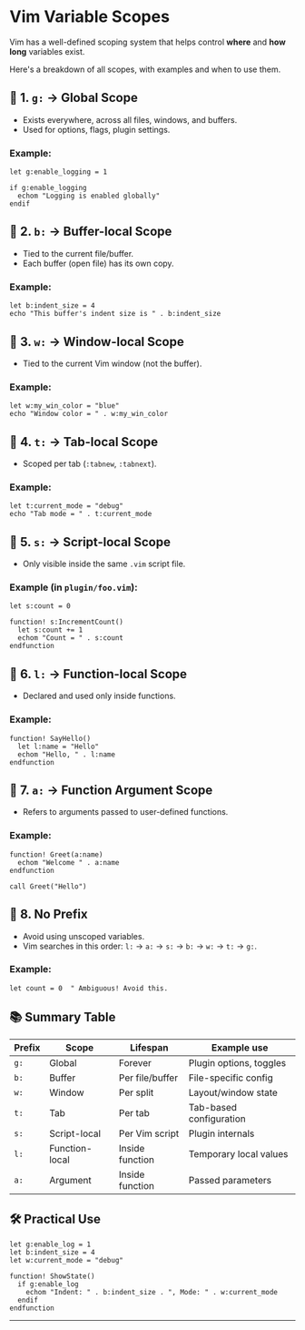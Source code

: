 # Vim Variable Scopes

Vim has a well-defined scoping system that helps control **where** and **how long** variables exist.

Here's a breakdown of all scopes, with examples and when to use them.

## 🔹 1. `g:` → Global Scope

- Exists everywhere, across all files, windows, and buffers.
- Used for options, flags, plugin settings.

### Example:

```vim
let g:enable_logging = 1

if g:enable_logging
  echom "Logging is enabled globally"
endif
```

## 🔹 2. `b:` → Buffer-local Scope

- Tied to the current file/buffer.
- Each buffer (open file) has its own copy.

### Example:

```vim
let b:indent_size = 4
echo "This buffer's indent size is " . b:indent_size
```

## 🔹 3. `w:` → Window-local Scope

- Tied to the current Vim window (not the buffer).

### Example:

```vim
let w:my_win_color = "blue"
echo "Window color = " . w:my_win_color
```

## 🔹 4. `t:` → Tab-local Scope

- Scoped per tab (`:tabnew`, `:tabnext`).

### Example:

```vim
let t:current_mode = "debug"
echo "Tab mode = " . t:current_mode
```

## 🔹 5. `s:` → Script-local Scope

- Only visible inside the same `.vim` script file.

### Example (in `plugin/foo.vim`):

```vim
let s:count = 0

function! s:IncrementCount()
  let s:count += 1
  echom "Count = " . s:count
endfunction
```

## 🔹 6. `l:` → Function-local Scope

- Declared and used only inside functions.

### Example:

```vim
function! SayHello()
  let l:name = "Hello"
  echom "Hello, " . l:name
endfunction
```

## 🔹 7. `a:` → Function Argument Scope

- Refers to arguments passed to user-defined functions.

### Example:

```vim
function! Greet(a:name)
  echom "Welcome " . a:name
endfunction

call Greet("Hello")
```

## 🔹 8. No Prefix

- Avoid using unscoped variables.
- Vim searches in this order: `l:` → `a:` → `s:` → `b:` → `w:` → `t:` → `g:`.

### Example:

```vim
let count = 0  " Ambiguous! Avoid this.
```

## 📚 Summary Table

| Prefix | Scope          | Lifespan          | Example use                  |
|--------|----------------|-------------------|------------------------------|
| `g:`   | Global         | Forever           | Plugin options, toggles      |
| `b:`   | Buffer         | Per file/buffer   | File-specific config         |
| `w:`   | Window         | Per split         | Layout/window state          |
| `t:`   | Tab            | Per tab           | Tab-based configuration      |
| `s:`   | Script-local   | Per Vim script    | Plugin internals             |
| `l:`   | Function-local | Inside function   | Temporary local values       |
| `a:`   | Argument       | Inside function   | Passed parameters            |

## 🛠 Practical Use

```vim
let g:enable_log = 1
let b:indent_size = 4
let w:current_mode = "debug"

function! ShowState()
  if g:enable_log
    echom "Indent: " . b:indent_size . ", Mode: " . w:current_mode
  endif
endfunction
```
---
